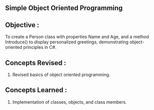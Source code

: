 ## Simple Object Oriented Programming

## Objective :

To create a Person class with properties Name and Age, and a method Introduce() to display personalized greetings, demonstrating object-oriented principles in C#.

## Concepts Revised :

1. Revised basics of object oriented programming.

## Concepts Learned :

1. Implementation of classes, objects, and class members.
